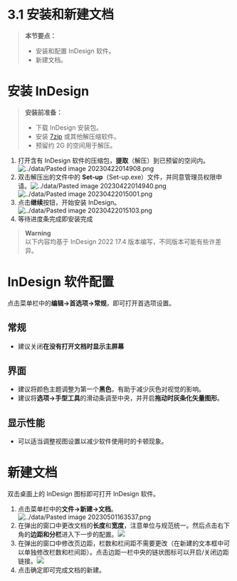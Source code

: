# 3.1 安装和新建文档

> **本节要点：**
> - 安装和配置 InDesign 软件。
> - 新建文档。

# 安装 InDesign
> **安装前准备：**
> - 下载 InDesign 安装包。
> - 安装 [7zip](https://www.7-zip.org/) 或其他解压缩软件。
> - 预留约 2G 的空间用于解压。

1. 打开含有 InDesign 软件的压缩包，**提取**（解压）到已预留的空间内。![../data/Pasted image 20230422014908.png](../data/Pasted%20image%2020230422014908.png)
2. 双击解压出的文件中的 **Set-up**（Set-up.exe）文件，并同意管理员权限申请。![../data/Pasted image 20230422014940.png](../data/Pasted%20image%2020230422014940.png) ![../data/Pasted image 20230422015001.png](../data/Pasted%20image%2020230422015001.png)
3. 点击**继续**按钮，开始安装 InDesign。![../data/Pasted image 20230422015103.png](../data/Pasted%20image%2020230422015103.png)
4. 等待进度条完成即安装完成

> **Warning**  
> 以下内容均基于 InDesign 2022 17.4 版本编写，不同版本可能有些许差异。

# InDesign 软件配置
点击菜单栏中的**编辑->首选项->常规**，即可打开首选项设置。
## 常规
- 建议关闭**在没有打开文档时显示主屏幕**
## 界面
- 建议将颜色主题调整为第一个**黑色**，有助于减少灰色对视觉的影响。
- 建议将**选项->手型工具**的滑动条调至中央，并开启**拖动时灰条化矢量图形**。
## 显示性能
- 可以适当调整视图设置以减少软件使用时的卡顿现象。

# 新建文档
双击桌面上的 InDesign 图标即可打开 InDesign 软件。
1. 点击菜单栏中的**文件->新建->文档**。![../data/Pasted image 20230501163537.png](../data/Pasted%20image%2020230501163537.png)
2. 在弹出的窗口中更改文档的**长度**和**宽度**，注意单位与规范统一。然后点击右下角的**边距和分栏**进入下一步的配置。![](../data/Pasted%20image%2020230501163742.png)
3. 在弹出的窗口中修改页边距，栏数和栏间距不需要更改（在新建的文本框中可以单独修改栏数和栏间距）。点击边距一栏中央的链状图标可以开启/关闭边距链接。![](../data/Pasted%20image%2020230501164027.png)
4. 点击确定即可完成文档的新建。
